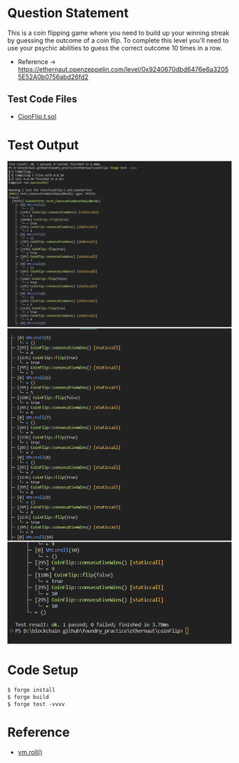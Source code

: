 # Question Statement

This is a coin flipping game where you need to build up your winning streak by guessing the outcome of a coin flip. To complete this level you'll need to use your psychic abilities to guess the correct outcome 10 times in a row.
- Reference -> https://ethernaut.openzeppelin.com/level/0x9240670dbd6476e6a32055E52A0b0756abd26fd2


## Test Code Files

- [CionFlip.t.sol](./test/CoinFlip.t.sol)

# Test Output 

![test output 1](image.png)
![test output 2](image-1.png)
![test output 3](image-2.png)



# Code Setup 
``` 
$ forge install
$ forge build
$ forge test -vvvv
```

# Reference 
- [vm.roll()](https://book.getfoundry.sh/cheatcodes/roll)
